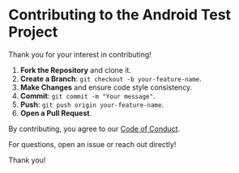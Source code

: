 # Contributing to the Android Test Project

Thank you for your interest in contributing! 

1. **Fork the Repository** and clone it.
2. **Create a Branch**: `git checkout -b your-feature-name`.
3. **Make Changes** and ensure code style consistency.
4. **Commit**: `git commit -m "Your message"`.
5. **Push**: `git push origin your-feature-name`.
6. **Open a Pull Request**.

By contributing, you agree to our [Code of Conduct](CODE_OF_CONDUCT.md). 

For questions, open an issue or reach out directly!

Thank you!

